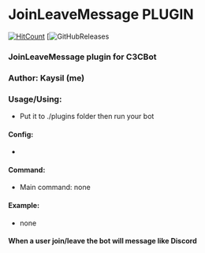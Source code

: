 # JoinLeaveMessage PLUGIN #
[![HitCount](http://hits.dwyl.com/Kaysil/JoinLeaveMessage.svg)](http://hits.dwyl.com/Kaysil/JoinLeaveMessage)
[![GitHubReleases](https://img.shields.io/github/downloads/Kaysil/JoinLeaveMessage/total)
### JoinLeaveMessage plugin for C3CBot
### Author: Kaysil (me) ##

### Usage/Using:
- Put it to ./plugins folder then run your bot

#### Config:
- 

#### Command:
- Main command: none

#### Example:
- none

#### When a user join/leave the bot will message like Discord
